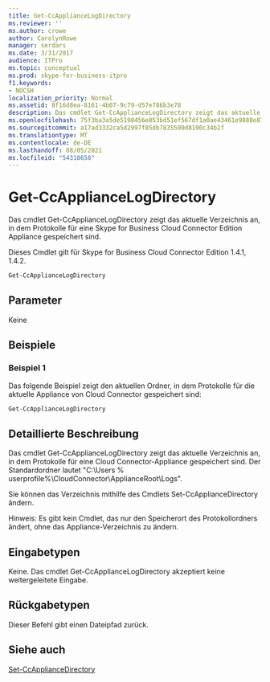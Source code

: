 ```yaml
---
title: Get-CcApplianceLogDirectory
ms.reviewer: ''
ms.author: crowe
author: CarolynRowe
manager: serdars
ms.date: 3/31/2017
audience: ITPro
ms.topic: conceptual
ms.prod: skype-for-business-itpro
f1.keywords:
- NOCSH
localization_priority: Normal
ms.assetid: 8f16d8ea-8161-4b07-9c79-d57e786b3e78
description: Das cmdlet Get-CcApplianceLogDirectory zeigt das aktuelle Verzeichnis an, in dem Protokolle für eine Skype for Business Cloud Connector Edition Appliance gespeichert sind.
ms.openlocfilehash: 75f3ba3a5de5198456e053bd51ef567df1a0ae43461e9888e87294d3af406288
ms.sourcegitcommit: a17ad3332ca5d2997f85db7835500d8190c34b2f
ms.translationtype: MT
ms.contentlocale: de-DE
ms.lasthandoff: 08/05/2021
ms.locfileid: "54318658"
---
```

# <a name="get-ccappliancelogdirectory"></a>Get-CcApplianceLogDirectory
 
Das cmdlet Get-CcApplianceLogDirectory zeigt das aktuelle Verzeichnis an, in dem Protokolle für eine Skype for Business Cloud Connector Edition Appliance gespeichert sind.
  
Dieses Cmdlet gilt für Skype for Business Cloud Connector Edition 1.4.1, 1.4.2.
  
```powershell
Get-CcApplianceLogDirectory
```

## <a name="parameters"></a>Parameter

Keine
  
## <a name="examples"></a>Beispiele
<a name="Examples"> </a>

### <a name="example-1"></a>Beispiel 1

Das folgende Beispiel zeigt den aktuellen Ordner, in dem Protokolle für die aktuelle Appliance von Cloud Connector gespeichert sind:
  
```powershell
Get-CcApplianceLogDirectory
```

## <a name="detailed-description"></a>Detaillierte Beschreibung
<a name="DetailedDescription"> </a>

Das cmdlet Get-CcApplianceLogDirectory zeigt das aktuelle Verzeichnis an, in dem Protokolle für eine Cloud Connector-Appliance gespeichert sind. Der Standardordner lautet "C:\Users \% userprofile%\CloudConnector\ApplianceRoot\Logs". 
  
Sie können das Verzeichnis mithilfe des Cmdlets Set-CcApplianceDirectory ändern. 
  
Hinweis: Es gibt kein Cmdlet, das nur den Speicherort des Protokollordners ändert, ohne das Appliance-Verzeichnis zu ändern.
  
## <a name="input-types"></a>Eingabetypen
<a name="InputTypes"> </a>

Keine. Das cmdlet Get-CcApplianceLogDirectory akzeptiert keine weitergeleitete Eingabe.
  
## <a name="return-types"></a>Rückgabetypen
<a name="ReturnTypes"> </a>

Dieser Befehl gibt einen Dateipfad zurück.
  
## <a name="see-also"></a>Siehe auch
<a name="ReturnTypes"> </a>

[Set-CcApplianceDirectory](set-ccappliancedirectory.md)
  

